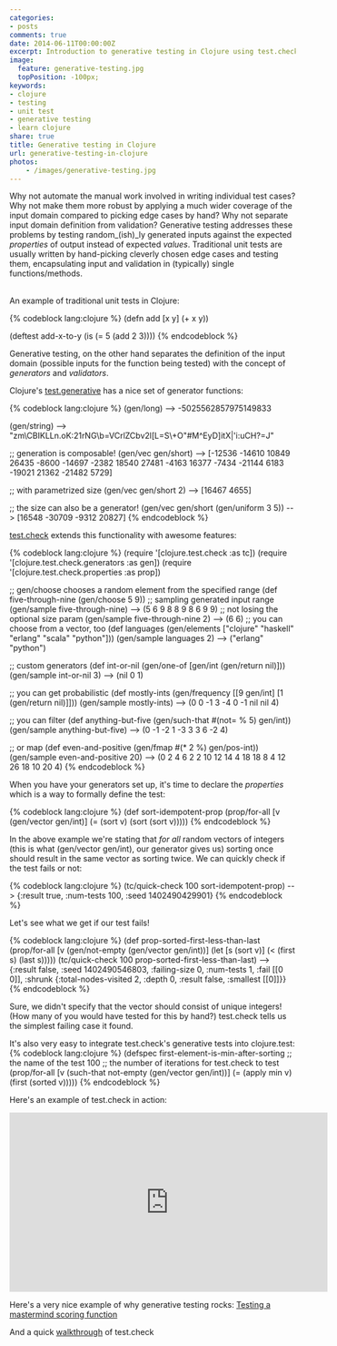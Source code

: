 ```yaml
---
categories:
- posts
comments: true
date: 2014-06-11T00:00:00Z
excerpt: Introduction to generative testing in Clojure using test.check
image:
  feature: generative-testing.jpg
  topPosition: -100px;
keywords:
- clojure
- testing
- unit test
- generative testing
- learn clojure
share: true
title: Generative testing in Clojure
url: generative-testing-in-clojure
photos:
    - /images/generative-testing.jpg
---
```


Why not automate the manual work involved in writing individual test cases? Why not make them more robust by applying a much wider coverage of the input domain compared to picking edge cases by hand? Why not separate input domain definition from validation? Generative testing addresses these problems by testing random_(ish)_ly generated inputs against the expected _properties_ of output instead of expected _values_. Traditional unit tests are usually written by hand-picking cleverly chosen edge cases and testing them, encapsulating input and validation in (typically) single functions/methods.  
<div>&nbsp;</div>
An example of traditional unit tests in Clojure:

{% codeblock lang:clojure %}
(defn add [x y] (+ x y))

(deftest add-x-to-y
  (is (= 5 (add 2 3))))
{% endcodeblock %}

Generative testing, on the other hand separates the definition of the input domain (possible inputs for the function being tested) with the concept of _generators_ and _validators_. 

Clojure's [test.generative](https://github.com/clojure/test.generative) has a nice set of generator functions:

{% codeblock lang:clojure %}
(gen/long)
--> -5025562857975149833

(gen/string)
--> "zm\\CBIKLLn.oK:21rNG\\b=VCrlZCbv2l[L=S\\+O\"#M^EyD]itX|'i:uCH?=J"

;; generation is composable!
(gen/vec gen/short)
--> [-12536 -14610 10849 26435 -8600 -14697 -2382 18540 27481 -4163 16377 -7434 -21144 6183 -19021 21362 -21482 5729]

;; with parametrized size
(gen/vec gen/short 2)
--> [16467 4655]

;; the size can also be a generator!
(gen/vec gen/short (gen/uniform 3 5))
--> [16548 -30709 -9312 20827]
{% endcodeblock %}

[test.check](https://github.com/clojure/test.check) extends this functionality with awesome features:

{% codeblock lang:clojure %}
(require '[clojure.test.check :as tc])
(require '[clojure.test.check.generators :as gen])
(require '[clojure.test.check.properties :as prop])

;; gen/choose chooses a random element from the specified range
(def five-through-nine (gen/choose 5 9))
;; sampling generated input range
(gen/sample five-through-nine)
--> (5 6 9 8 8 9 8 6 9 9)
;; not losing the optional size param
(gen/sample five-through-nine 2)
--> (6 6)
;; you can choose from a vector, too
(def languages (gen/elements ["clojure" "haskell" "erlang" "scala" "python"]))
(gen/sample languages 2)
--> ("erlang" "python")

;; custom generators
(def int-or-nil (gen/one-of [gen/int (gen/return nil)]))
(gen/sample int-or-nil 3)
--> (nil 0 1)

;; you can get probabilistic
(def mostly-ints (gen/frequency [[9 gen/int] [1 (gen/return nil)]]))
(gen/sample mostly-ints)
--> (0 0 -1 3 -4 0 -1 nil nil 4)

;; you can filter
(def anything-but-five (gen/such-that #(not= % 5) gen/int))
(gen/sample anything-but-five)
--> (0 -1 -2 1 -3 3 3 6 -2 4)

;; or map
(def even-and-positive (gen/fmap #(* 2 %) gen/pos-int))
(gen/sample even-and-positive 20)
--> (0 2 4 6 2 2 10 12 14 4 18 18 8 4 12 26 18 10 20 4)
{% endcodeblock %}

When you have your generators set up, it's time to declare the _properties_ which is a way to formally define the test:

{% codeblock lang:clojure %}
(def sort-idempotent-prop
  (prop/for-all [v (gen/vector gen/int)]
    (= (sort v) (sort (sort v)))))
{% endcodeblock %}

In the above example we're stating that _for all_ random vectors of integers (this is what (gen/vector gen/int), our generator gives us) sorting once should result in the same vector as sorting twice. We can quickly check if the test fails or not:

{% codeblock lang:clojure %}
(tc/quick-check 100 sort-idempotent-prop)
--> {:result true, :num-tests 100, :seed 1402490429901}
{% endcodeblock %}

Let's see what we get if our test fails!

{% codeblock lang:clojure %}
(def prop-sorted-first-less-than-last
  (prop/for-all [v (gen/not-empty (gen/vector gen/int))]
    (let [s (sort v)]
      (< (first s) (last s)))))
(tc/quick-check 100 prop-sorted-first-less-than-last)
--> {:result false, :seed 1402490546803, :failing-size 0, :num-tests 1, :fail [[0 0]], :shrunk {:total-nodes-visited 2, :depth 0, :result false, :smallest [[0]]}}
{% endcodeblock %}

Sure, we didn't specify that the vector should consist of unique integers! (How many of you would have tested for this by hand?) test.check tells us the simplest failing case it found.

It's also very easy to integrate test.check's generative tests into clojure.test:
{% codeblock lang:clojure %}
(defspec first-element-is-min-after-sorting ;; the name of the test
         100 ;; the number of iterations for test.check to test
         (prop/for-all [v (such-that not-empty (gen/vector gen/int))]
           (= (apply min v)
              (first (sorted v)))))
{% endcodeblock %}

Here's an example of test.check in action:

<iframe width="560" height="315" src="https://www.youtube.com/embed/hLqar6VCBGg" frameborder="0"> </iframe>

Here's a very nice example of why generative testing rocks: [Testing a mastermind scoring function](http://www.infoq.com/presentations/Clojure-Generative-Testing)  

And a quick [walkthrough](https://www.youtube.com/watch?v=u0TkAw8QqrQ) of test.check
